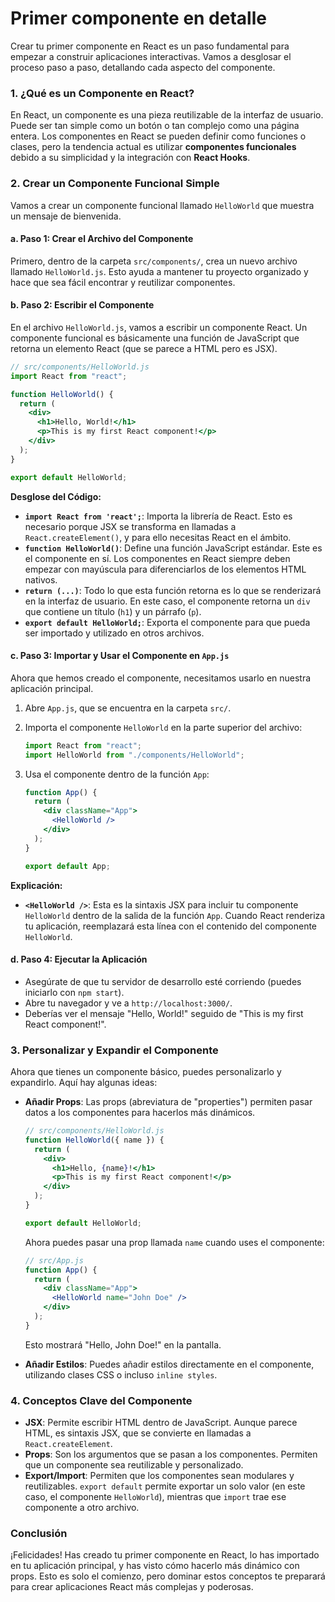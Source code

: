# Primer componente en detalle

Crear tu primer componente en React es un paso fundamental para empezar a construir aplicaciones interactivas. Vamos a desglosar el proceso paso a paso, detallando cada aspecto del componente.

### **1. ¿Qué es un Componente en React?**

En React, un componente es una pieza reutilizable de la interfaz de usuario. Puede ser tan simple como un botón o tan complejo como una página entera. Los componentes en React se pueden definir como funciones o clases, pero la tendencia actual es utilizar **componentes funcionales** debido a su simplicidad y la integración con **React Hooks**.

### **2. Crear un Componente Funcional Simple**

Vamos a crear un componente funcional llamado `HelloWorld` que muestra un mensaje de bienvenida.

#### **a. Paso 1: Crear el Archivo del Componente**

Primero, dentro de la carpeta `src/components/`, crea un nuevo archivo llamado `HelloWorld.js`. Esto ayuda a mantener tu proyecto organizado y hace que sea fácil encontrar y reutilizar componentes.

#### **b. Paso 2: Escribir el Componente**

En el archivo `HelloWorld.js`, vamos a escribir un componente React. Un componente funcional es básicamente una función de JavaScript que retorna un elemento React (que se parece a HTML pero es JSX).

```jsx
// src/components/HelloWorld.js
import React from "react";

function HelloWorld() {
  return (
    <div>
      <h1>Hello, World!</h1>
      <p>This is my first React component!</p>
    </div>
  );
}

export default HelloWorld;
```

**Desglose del Código:**

- **`import React from 'react';`**: Importa la librería de React. Esto es necesario porque JSX se transforma en llamadas a `React.createElement()`, y para ello necesitas React en el ámbito.
- **`function HelloWorld()`**: Define una función JavaScript estándar. Este es el componente en sí. Los componentes en React siempre deben empezar con mayúscula para diferenciarlos de los elementos HTML nativos.
- **`return (...)`**: Todo lo que esta función retorna es lo que se renderizará en la interfaz de usuario. En este caso, el componente retorna un `div` que contiene un título (`h1`) y un párrafo (`p`).
- **`export default HelloWorld;`**: Exporta el componente para que pueda ser importado y utilizado en otros archivos.

#### **c. Paso 3: Importar y Usar el Componente en `App.js`**

Ahora que hemos creado el componente, necesitamos usarlo en nuestra aplicación principal.

1. Abre `App.js`, que se encuentra en la carpeta `src/`.

2. Importa el componente `HelloWorld` en la parte superior del archivo:

   ```jsx
   import React from "react";
   import HelloWorld from "./components/HelloWorld";
   ```

3. Usa el componente dentro de la función `App`:

   ```jsx
   function App() {
     return (
       <div className="App">
         <HelloWorld />
       </div>
     );
   }

   export default App;
   ```

**Explicación:**

- **`<HelloWorld />`**: Esta es la sintaxis JSX para incluir tu componente `HelloWorld` dentro de la salida de la función `App`. Cuando React renderiza tu aplicación, reemplazará esta línea con el contenido del componente `HelloWorld`.

#### **d. Paso 4: Ejecutar la Aplicación**

- Asegúrate de que tu servidor de desarrollo esté corriendo (puedes iniciarlo con `npm start`).
- Abre tu navegador y ve a `http://localhost:3000/`.
- Deberías ver el mensaje "Hello, World!" seguido de "This is my first React component!".

### **3. Personalizar y Expandir el Componente**

Ahora que tienes un componente básico, puedes personalizarlo y expandirlo. Aquí hay algunas ideas:

- **Añadir Props**: Las props (abreviatura de "properties") permiten pasar datos a los componentes para hacerlos más dinámicos.

  ```jsx
  // src/components/HelloWorld.js
  function HelloWorld({ name }) {
    return (
      <div>
        <h1>Hello, {name}!</h1>
        <p>This is my first React component!</p>
      </div>
    );
  }

  export default HelloWorld;
  ```

  Ahora puedes pasar una prop llamada `name` cuando uses el componente:

  ```jsx
  // src/App.js
  function App() {
    return (
      <div className="App">
        <HelloWorld name="John Doe" />
      </div>
    );
  }
  ```

  Esto mostrará "Hello, John Doe!" en la pantalla.

- **Añadir Estilos**: Puedes añadir estilos directamente en el componente, utilizando clases CSS o incluso `inline styles`.

### **4. Conceptos Clave del Componente**

- **JSX**: Permite escribir HTML dentro de JavaScript. Aunque parece HTML, es sintaxis JSX, que se convierte en llamadas a `React.createElement`.
- **Props**: Son los argumentos que se pasan a los componentes. Permiten que un componente sea reutilizable y personalizado.
- **Export/Import**: Permiten que los componentes sean modulares y reutilizables. `export default` permite exportar un solo valor (en este caso, el componente `HelloWorld`), mientras que `import` trae ese componente a otro archivo.

### **Conclusión**

¡Felicidades! Has creado tu primer componente en React, lo has importado en tu aplicación principal, y has visto cómo hacerlo más dinámico con props. Esto es solo el comienzo, pero dominar estos conceptos te preparará para crear aplicaciones React más complejas y poderosas.
